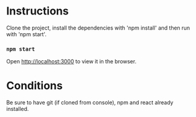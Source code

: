 
# Instructions
Clone the project, install the dependencies with 'npm install' and then run with 'npm start'.

### `npm start`
Open [http://localhost:3000](http://localhost:3000) to view it in the browser.

# Conditions
Be sure to have git (if cloned from console), npm and react already installed.
